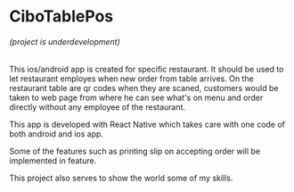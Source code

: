 # CiboTablePos

###### (project is underdevelopment)

This ios/android app is created for specific restaurant. It should be used to let restaurant employes 
when new order from table arrives. On the restaurant table are qr codes when they are scaned, customers
would be taken to web page from where he can see what's on menu and order directly without any employee
of the restaurant.

This app is developed with React Native which takes care with one code of both android and ios app.

Some of the features such as printing slip on accepting order will be implemented in feature.

This project also serves to show the world some of my skills.
